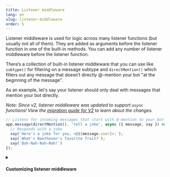 ```yaml
---
title: Listener middleware
lang: en
slug: listener-middleware
order: 5
---
```


<div class="section-content">
Listener middleware is used for logic across many listener functions (but usually not all of them). They are added as arguments before the listener function in one of the built-in methods. You can add any number of listener middleware before the listener function.

There’s a collection of built-in listener middleware that you can use like `subtype()` for filtering on a message subtype and `directMention()` which filters out any message that doesn’t directly @-mention your bot "at the beginning of the message". 

As an example, let's say your listener should only deal with messages that mention your bot directly.

*Note: Since v2, listener middleware was updated to support `async` functions! View the [migration guide for V2](https://slack.dev/bolt/tutorial/migration-v2) to learn about the changes.*
</div>

```javascript
// Listens for incoming messages that start with @-mention to your bot and contain "tell a joke"
app.message(directMention(), 'tell a joke', async ({ message, say }) => {
  // Responds with a joke
  say(`Here's a joke for you, <@${message.user}>:`);
  say(`What's Beethoven's favorite fruit?`);
  say(`Bah-Nah-Nah-Nah!`)
});
```

<details class="secondary-wrapper">
<summary class="section-head" markdown="0">
<h4 class="section-head">Customizing listener middleware</h4>
</summary>

<div class="secondary-content" markdown="0">
Of course, you can write your own middleware for more custom functionality. While writing your own middleware, your function must call `await next()` to pass control to the next middleware, or `throw` to pass an error back up the previously-executed middleware chain.

As an example, let’s say your listener should only deal with messages from humans. You can write a listener middleware that excludes any bot messages.
</div>


```javascript
// Listener middleware that filters out messages with 'bot_message' subtype
async function noBotMessages({ message, next }) {
  if (!message.subtype || message.subtype !== 'bot_message') {
    await next();
  }
}

// The listener only receives messages from humans
app.message(noBotMessages, async ({ message }) => console.log(
  `(MSG) User: ${message.user}
   Message: ${message.text}`
));
```

